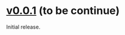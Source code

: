 # [v0.0.1](https://github.com/koudaiii/kubeps/releases/tag/v0.0.1) (to be continue)

Initial release.
